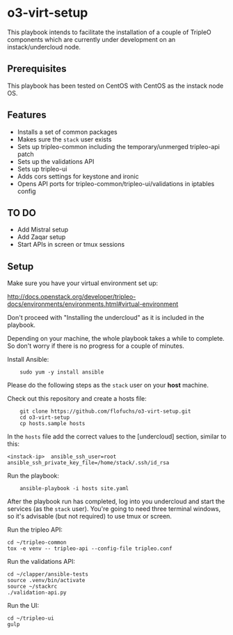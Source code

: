 # o3-virt-setup

This playbook intends to facilitate the installation of a couple of
TripleO components which are currently under development on an
instack/undercloud node.


## Prerequisites

This playbook has been tested on CentOS with CentOS as the instack node
OS.

## Features

- Installs a set of common packages
- Makes sure the `stack` user exists
- Sets up tripleo-common including the temporary/unmerged tripleo-api patch
- Sets up the validations API
- Sets up tripleo-ui
- Adds cors settings for keystone and ironic
- Opens API ports for tripleo-common/tripleo-ui/validations in iptables config


## TO DO

- Add Mistral setup
- Add Zaqar setup
- Start APIs in screen or tmux sessions


## Setup

Make sure you have your virtual environment set up:

http://docs.openstack.org/developer/tripleo-docs/environments/environments.html#virtual-environment

Don't proceed with "Installing the undercloud" as it is included in the
playbook.

Depending on your machine, the whole playbook takes a while to complete.
So don't worry if there is no progress for a couple of minutes.

Install Ansible:

```
    sudo yum -y install ansible
```

Please do the following steps as the `stack` user on your **host** machine.

Check out this repository and create a hosts file:

```
    git clone https://github.com/flofuchs/o3-virt-setup.git
    cd o3-virt-setup
    cp hosts.sample hosts
```

In the `hosts` file add the correct values to the [undercloud] section,
similar to this:

```
<instack-ip>  ansible_ssh_user=root    ansible_ssh_private_key_file=/home/stack/.ssh/id_rsa
```

Run the playbook:

```
    ansible-playbook -i hosts site.yaml
```

After the playbook run has completed, log into you undercloud and start
the services (as the `stack` user). You're going to need three terminal
windows, so it's advisable (but not required) to use tmux or screen.

Run the tripleo API:

```
cd ~/tripleo-common
tox -e venv -- tripleo-api --config-file tripleo.conf
```

Run the validations API:
```
cd ~/clapper/ansible-tests
source .venv/bin/activate
source ~/stackrc
./validation-api.py
```

Run the UI:
```
cd ~/tripleo-ui
gulp
```
